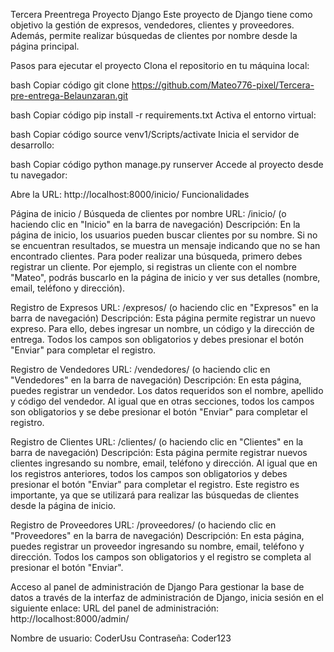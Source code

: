 Tercera Preentrega Proyecto Django Este proyecto de Django tiene como objetivo la gestión de expresos, vendedores, clientes y proveedores. Además, permite realizar búsquedas de clientes por nombre desde la página principal.

Pasos para ejecutar el proyecto Clona el repositorio en tu máquina local:

bash Copiar código git clone https://github.com/Mateo776-pixel/Tercera-pre-entrega-Belaunzaran.git

bash Copiar código pip install -r requirements.txt Activa el entorno virtual:

bash Copiar código source venv1/Scripts/activate Inicia el servidor de desarrollo:

bash Copiar código python manage.py runserver Accede al proyecto desde tu navegador:

Abre la URL: http://localhost:8000/inicio/ Funcionalidades

Página de inicio / Búsqueda de clientes por nombre URL: /inicio/ (o haciendo clic en "Inicio" en la barra de navegación) 
Descripción: En la página de inicio, los usuarios pueden buscar clientes por su nombre. Si no se encuentran resultados, se muestra un mensaje indicando que no se han encontrado clientes. Para poder realizar una búsqueda, primero debes registrar un cliente. Por ejemplo, si registras un cliente con el nombre "Mateo", podrás buscarlo en la página de inicio y ver sus detalles (nombre, email, teléfono y dirección).

Registro de Expresos URL: /expresos/ (o haciendo clic en "Expresos" en la barra de navegación) 
Descripción: Esta página permite registrar un nuevo expreso. Para ello, debes ingresar un nombre, un código y la dirección de entrega. Todos los campos son obligatorios y debes presionar el botón "Enviar" para completar el registro.

Registro de Vendedores URL: /vendedores/ (o haciendo clic en "Vendedores" en la barra de navegación) 
Descripción: En esta página, puedes registrar un vendedor. Los datos requeridos son el nombre, apellido y código del vendedor. Al igual que en otras secciones, todos los campos son obligatorios y se debe presionar el botón "Enviar" para completar el registro.

Registro de Clientes URL: /clientes/ (o haciendo clic en "Clientes" en la barra de navegación) 
Descripción: Esta página permite registrar nuevos clientes ingresando su nombre, email, teléfono y dirección. Al igual que en los registros anteriores, todos los campos son obligatorios y debes presionar el botón "Enviar" para completar el registro. Este registro es importante, ya que se utilizará para realizar las búsquedas de clientes desde la página de inicio.

Registro de Proveedores URL: /proveedores/ (o haciendo clic en "Proveedores" en la barra de navegación) 
Descripción: En esta página, puedes registrar un proveedor ingresando su nombre, email, teléfono y dirección. Todos los campos son obligatorios y el registro se completa al presionar el botón "Enviar". 

Acceso al panel de administración de Django Para gestionar la base de datos a través de la interfaz de administración de Django, inicia sesión en el siguiente enlace:
URL del panel de administración: http://localhost:8000/admin/ 

Nombre de usuario: CoderUsu Contraseña: Coder123